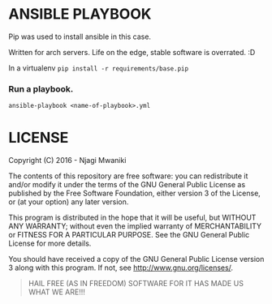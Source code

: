 # ANSIBLE PLAYBOOK
Pip was used to install ansible in this case.

Written for arch servers. Life on the edge, stable software is overrated. :D

In a virtualenv `pip install -r requirements/base.pip`


### Run a playbook.
`ansible-playbook <name-of-playbook>.yml`

# LICENSE
Copyright (C) 2016 - Njagi Mwaniki

The contents of this repository are free software: you can redistribute
it and/or modify it under the terms of the GNU General Public License as
published by the Free Software Foundation, either version 3 of the License,
or (at your option) any later version.

This program is distributed in the hope that it will be useful,
but WITHOUT ANY WARRANTY; without even the implied warranty of
MERCHANTABILITY or FITNESS FOR A PARTICULAR PURPOSE.
See the GNU General Public License for more details.

You should have received a copy of the GNU General Public License version 3
along with this program. If not, see http://www.gnu.org/licenses/.


> HAIL FREE (AS IN FREEDOM) SOFTWARE FOR IT HAS MADE US WHAT WE ARE!!!
